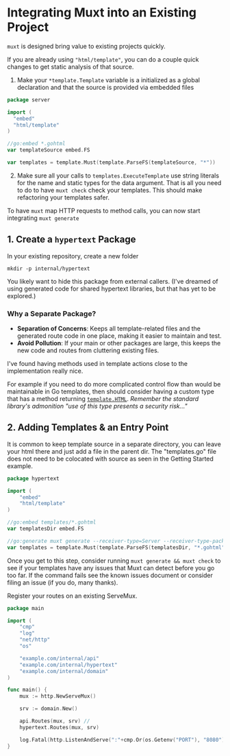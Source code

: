 # Integrating Muxt into an Existing Project

`muxt` is designed bring value to existing projects quickly.

If you are already using `"html/template"`, you can do a couple quick changes to get static analysis of that source.
1. Make your `*template.Template` variable is a initialized as a global declaration and that the source is provided via embedded files
  ```go
  package server
  
  import (
    "embed"
    "html/template"
  )
  
  //go:embed *.gohtml
  var templateSource embed.FS
  
  var templates = template.Must(template.ParseFS(templateSource, "*"))
  ```
2. Make sure all your calls to `templates.ExecuteTemplate` use string literals for the name and static types for the data argument.
That is all you need to do to have `muxt check` check your templates.
This should make refactoring your templates safer.

To have `muxt` map HTTP requests to method calls, you can now start integrating `muxt generate` 

## 1. Create a `hypertext` Package

In your existing repository, create a new folder

`mkdir -p internal/hypertext`

You likely want to hide this package from external callers.
(I've dreamed of using generated code for shared hypertext libraries, but that has yet to be explored.)

### Why a Separate Package?

- **Separation of Concerns**: Keeps all template-related files and the generated route code in one place, making it
  easier to maintain and test.
- **Avoid Pollution**: If your main or other packages are large, this keeps the new code and routes from cluttering
  existing files.

I've found having methods used in template actions close to the implementation really nice.

For example if you need to do more complicated control flow than would be maintainable in Go templates,
then should consider having a custom type that has a method returning [
`template.HTML`](https://pkg.go.dev/html/template#HTML).
*Remember the standard library's admonition "use of this type presents a security risk..."*

## 2. Adding Templates & an Entry Point

It is common to keep template source in a separate directory, you can leave your html there and just add a file in the
parent dir.
The "templates.go" file does not need to be colocated with source as seen in the Getting Started example.

```go
package hypertext

import (
	"embed"
	"html/template"
)

//go:embed templates/*.gohtml
var templatesDir embed.FS

//go:generate muxt generate --receiver-type=Server --receiver-type-package=example.com/internal/domain --routes-func=Routes
var templates = template.Must(template.ParseFS(templatesDir, "*.gohtml"))
```

Once you get to this step, consider running `muxt generate && muxt check` to see if your templates have any issues that
Muxt can detect before you go too far.
If the command fails see the known issues document or consider filing an issue (if you do, many thanks).

Register your routes on an existing ServeMux.

```go
package main

import (
	"cmp"
	"log"
	"net/http"
	"os"

	"example.com/internal/api"
	"example.com/internal/hypertext"
	"example.com/internal/domain"
)

func main() {
	mux := http.NewServeMux()

	srv := domain.New()

	api.Routes(mux, srv) // 
	hypertext.Routes(mux, srv)

	log.Fatal(http.ListenAndServe(":"+cmp.Or(os.Getenv("PORT"), "8080"), mux))
}
```

